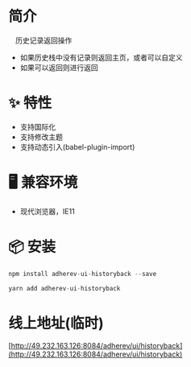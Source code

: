 # 简介
&ensp;&ensp;历史记录返回操作
- 如果历史栈中没有记录则返回主页，或者可以自定义
- 如果可以返回则进行返回

# ✨ 特性
- 支持国际化
- 支持修改主题
- 支持动态引入(babel-plugin-import)

# 🖥 兼容环境
- 现代浏览器，IE11

# 📦 安装
```javascript
npm install adherev-ui-historyback --save
``` 

```javascript
yarn add adherev-ui-historyback
```

# 线上地址(临时)
[http://49.232.163.126:8084/adherev/ui/historyback](http://49.232.163.126:8084/adherev/ui/historyback)

